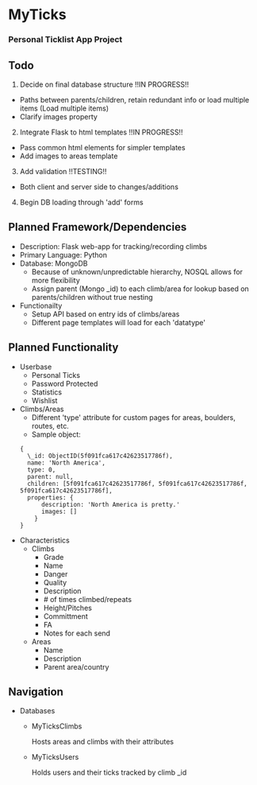 # MyTicks
### Personal Ticklist App Project

## Todo
1. Decide on final database structure !!IN PROGRESS!!
  - Paths between parents/children, retain redundant info or load multiple items (Load multiple items)
  - Clarify images property
2. Integrate Flask to html templates !!IN PROGRESS!!
  - Pass common html elements for simpler templates
  - Add images to areas template
3. Add validation  !!TESTING!!
  - Both client and server side to changes/additions
4. Begin DB loading through 'add' forms

## Planned Framework/Dependencies
- Description: Flask web-app for tracking/recording climbs
- Primary Language: Python
- Database: MongoDB
  - Because of unknown/unpredictable hierarchy, NOSQL allows for more flexibility
  - Assign parent (Mongo \_id) to each climb/area for lookup based on parents/children without true nesting
- Functionailty
  - Setup API based on entry ids of climbs/areas
  - Different page templates will load for each 'datatype'
## Planned Functionality
- Userbase
  - Personal Ticks
  - Password Protected
  - Statistics
  - Wishlist
- Climbs/Areas
  - Different 'type' attribute for custom pages for areas, boulders, routes, etc.
  - Sample object:
  ```
  {
    \_id: ObjectID(5f091fca617c42623517786f),    
    name: 'North America',    
    type: 0,    
    parent: null,   
    children: [5f091fca617c42623517786f, 5f091fca617c42623517786f, 5f091fca617c42623517786f],   
    properties: {       
        description: 'North America is pretty.'       
        images: []     
      } 
  }
  ```
- Characteristics
  - Climbs
    - Grade
    - Name
    - Danger
    - Quality
    - Description
    - \# of times climbed/repeats
    - Height/Pitches
    - Committment
    - FA
    - Notes for each send
  - Areas
    - Name
    - Description
    - Parent area/country

## Navigation
- Databases
  - MyTicksClimbs
    
    Hosts areas and climbs with their attributes
  - MyTicksUsers
    
    Holds users and their ticks tracked by climb \_id
